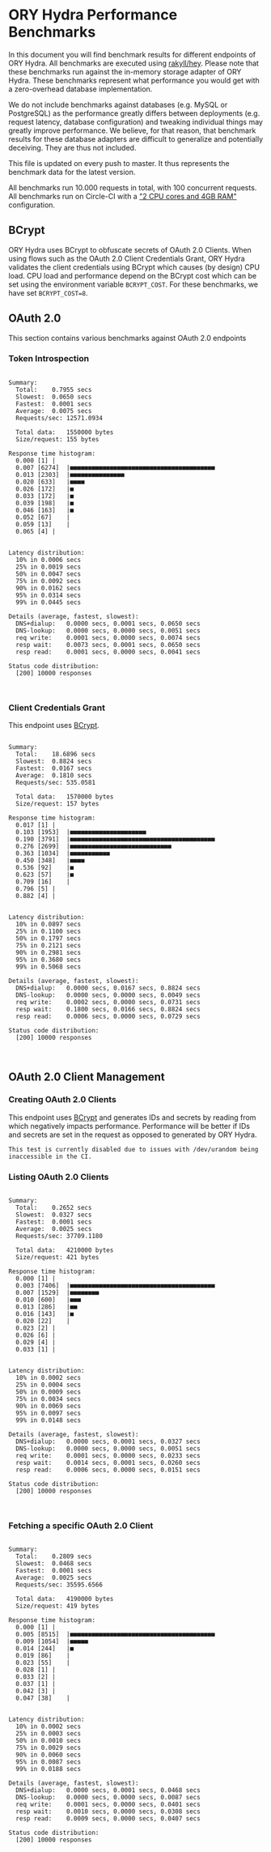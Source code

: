 # ORY Hydra Performance Benchmarks

In this document you will find benchmark results for different endpoints of ORY Hydra. All benchmarks are executed
using [rakyll/hey](https://github.com/rakyll/hey). Please note that these benchmarks run against the in-memory storage
adapter of ORY Hydra. These benchmarks represent what performance you would get with a zero-overhead database implementation.

We do not include benchmarks against databases (e.g. MySQL or PostgreSQL) as the performance greatly differs between
deployments (e.g. request latency, database configuration) and tweaking individual things may greatly improve performance.
We believe, for that reason, that benchmark results for these database adapters are difficult to generalize and potentially
deceiving. They are thus not included.

This file is updated on every push to master. It thus represents the benchmark data for the latest version.

All benchmarks run 10.000 requests in total, with 100 concurrent requests. All benchmarks run on Circle-CI with a
["2 CPU cores and 4GB RAM"](https://support.circleci.com/hc/en-us/articles/360000489307-Why-do-my-tests-take-longer-to-run-on-CircleCI-than-locally-)
configuration.

## BCrypt

ORY Hydra uses BCrypt to obfuscate secrets of OAuth 2.0 Clients. When using flows such as the OAuth 2.0 Client Credentials
Grant, ORY Hydra validates the client credentials using BCrypt which causes (by design) CPU load. CPU load and performance
depend on the BCrypt cost which can be set using the environment variable `BCRYPT_COST`. For these benchmarks,
we have set `BCRYPT_COST=8`.

## OAuth 2.0

This section contains various benchmarks against OAuth 2.0 endpoints

### Token Introspection

```

Summary:
  Total:	0.7955 secs
  Slowest:	0.0650 secs
  Fastest:	0.0001 secs
  Average:	0.0075 secs
  Requests/sec:	12571.0934
  
  Total data:	1550000 bytes
  Size/request:	155 bytes

Response time histogram:
  0.000 [1]	|
  0.007 [6274]	|■■■■■■■■■■■■■■■■■■■■■■■■■■■■■■■■■■■■■■■■
  0.013 [2303]	|■■■■■■■■■■■■■■■
  0.020 [633]	|■■■■
  0.026 [172]	|■
  0.033 [172]	|■
  0.039 [198]	|■
  0.046 [163]	|■
  0.052 [67]	|
  0.059 [13]	|
  0.065 [4]	|


Latency distribution:
  10% in 0.0006 secs
  25% in 0.0019 secs
  50% in 0.0047 secs
  75% in 0.0092 secs
  90% in 0.0162 secs
  95% in 0.0314 secs
  99% in 0.0445 secs

Details (average, fastest, slowest):
  DNS+dialup:	0.0000 secs, 0.0001 secs, 0.0650 secs
  DNS-lookup:	0.0000 secs, 0.0000 secs, 0.0051 secs
  req write:	0.0001 secs, 0.0000 secs, 0.0074 secs
  resp wait:	0.0073 secs, 0.0001 secs, 0.0650 secs
  resp read:	0.0001 secs, 0.0000 secs, 0.0041 secs

Status code distribution:
  [200]	10000 responses



```

### Client Credentials Grant

This endpoint uses [BCrypt](#bcrypt).

```

Summary:
  Total:	18.6896 secs
  Slowest:	0.8824 secs
  Fastest:	0.0167 secs
  Average:	0.1810 secs
  Requests/sec:	535.0581
  
  Total data:	1570000 bytes
  Size/request:	157 bytes

Response time histogram:
  0.017 [1]	|
  0.103 [1953]	|■■■■■■■■■■■■■■■■■■■■■
  0.190 [3791]	|■■■■■■■■■■■■■■■■■■■■■■■■■■■■■■■■■■■■■■■■
  0.276 [2699]	|■■■■■■■■■■■■■■■■■■■■■■■■■■■■
  0.363 [1034]	|■■■■■■■■■■■
  0.450 [348]	|■■■■
  0.536 [92]	|■
  0.623 [57]	|■
  0.709 [16]	|
  0.796 [5]	|
  0.882 [4]	|


Latency distribution:
  10% in 0.0897 secs
  25% in 0.1100 secs
  50% in 0.1797 secs
  75% in 0.2121 secs
  90% in 0.2981 secs
  95% in 0.3680 secs
  99% in 0.5068 secs

Details (average, fastest, slowest):
  DNS+dialup:	0.0000 secs, 0.0167 secs, 0.8824 secs
  DNS-lookup:	0.0000 secs, 0.0000 secs, 0.0049 secs
  req write:	0.0002 secs, 0.0000 secs, 0.0731 secs
  resp wait:	0.1800 secs, 0.0166 secs, 0.8824 secs
  resp read:	0.0006 secs, 0.0000 secs, 0.0729 secs

Status code distribution:
  [200]	10000 responses



```

## OAuth 2.0 Client Management

### Creating OAuth 2.0 Clients

This endpoint uses [BCrypt](#bcrypt) and generates IDs and secrets by reading from  which negatively impacts
performance. Performance will be better if IDs and secrets are set in the request as opposed to generated by ORY Hydra.

```
This test is currently disabled due to issues with /dev/urandom being inaccessible in the CI.
```

### Listing OAuth 2.0 Clients

```

Summary:
  Total:	0.2652 secs
  Slowest:	0.0327 secs
  Fastest:	0.0001 secs
  Average:	0.0025 secs
  Requests/sec:	37709.1180
  
  Total data:	4210000 bytes
  Size/request:	421 bytes

Response time histogram:
  0.000 [1]	|
  0.003 [7406]	|■■■■■■■■■■■■■■■■■■■■■■■■■■■■■■■■■■■■■■■■
  0.007 [1529]	|■■■■■■■■
  0.010 [600]	|■■■
  0.013 [286]	|■■
  0.016 [143]	|■
  0.020 [22]	|
  0.023 [2]	|
  0.026 [6]	|
  0.029 [4]	|
  0.033 [1]	|


Latency distribution:
  10% in 0.0002 secs
  25% in 0.0004 secs
  50% in 0.0009 secs
  75% in 0.0034 secs
  90% in 0.0069 secs
  95% in 0.0097 secs
  99% in 0.0148 secs

Details (average, fastest, slowest):
  DNS+dialup:	0.0000 secs, 0.0001 secs, 0.0327 secs
  DNS-lookup:	0.0000 secs, 0.0000 secs, 0.0051 secs
  req write:	0.0001 secs, 0.0000 secs, 0.0233 secs
  resp wait:	0.0014 secs, 0.0001 secs, 0.0260 secs
  resp read:	0.0006 secs, 0.0000 secs, 0.0151 secs

Status code distribution:
  [200]	10000 responses



```

### Fetching a specific OAuth 2.0 Client

```

Summary:
  Total:	0.2809 secs
  Slowest:	0.0468 secs
  Fastest:	0.0001 secs
  Average:	0.0025 secs
  Requests/sec:	35595.6566
  
  Total data:	4190000 bytes
  Size/request:	419 bytes

Response time histogram:
  0.000 [1]	|
  0.005 [8515]	|■■■■■■■■■■■■■■■■■■■■■■■■■■■■■■■■■■■■■■■■
  0.009 [1054]	|■■■■■
  0.014 [244]	|■
  0.019 [86]	|
  0.023 [55]	|
  0.028 [1]	|
  0.033 [2]	|
  0.037 [1]	|
  0.042 [3]	|
  0.047 [38]	|


Latency distribution:
  10% in 0.0002 secs
  25% in 0.0003 secs
  50% in 0.0010 secs
  75% in 0.0029 secs
  90% in 0.0060 secs
  95% in 0.0087 secs
  99% in 0.0188 secs

Details (average, fastest, slowest):
  DNS+dialup:	0.0000 secs, 0.0001 secs, 0.0468 secs
  DNS-lookup:	0.0000 secs, 0.0000 secs, 0.0087 secs
  req write:	0.0001 secs, 0.0000 secs, 0.0401 secs
  resp wait:	0.0010 secs, 0.0000 secs, 0.0308 secs
  resp read:	0.0009 secs, 0.0000 secs, 0.0407 secs

Status code distribution:
  [200]	10000 responses



```
